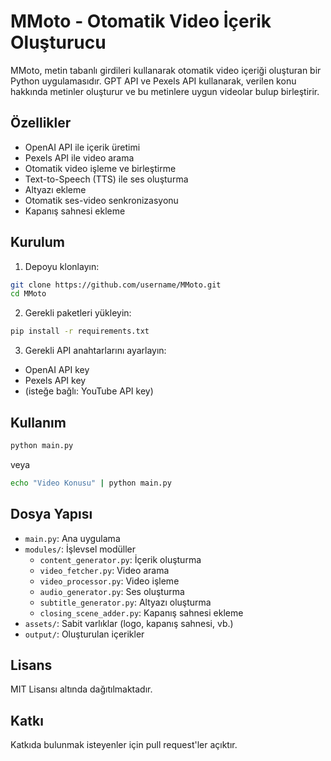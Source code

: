 # MMoto - Otomatik Video İçerik Oluşturucu

MMoto, metin tabanlı girdileri kullanarak otomatik video içeriği oluşturan bir Python uygulamasıdır. GPT API ve Pexels API kullanarak, verilen konu hakkında metinler oluşturur ve bu metinlere uygun videolar bulup birleştirir.

## Özellikler

- OpenAI API ile içerik üretimi
- Pexels API ile video arama
- Otomatik video işleme ve birleştirme
- Text-to-Speech (TTS) ile ses oluşturma
- Altyazı ekleme
- Otomatik ses-video senkronizasyonu
- Kapanış sahnesi ekleme

## Kurulum

1. Depoyu klonlayın:
```bash
git clone https://github.com/username/MMoto.git
cd MMoto
```

2. Gerekli paketleri yükleyin:
```bash
pip install -r requirements.txt
```

3. Gerekli API anahtarlarını ayarlayın:
- OpenAI API key
- Pexels API key
- (isteğe bağlı: YouTube API key)

## Kullanım

```bash
python main.py
```

veya

```bash
echo "Video Konusu" | python main.py
```

## Dosya Yapısı

- `main.py`: Ana uygulama
- `modules/`: İşlevsel modüller
  - `content_generator.py`: İçerik oluşturma
  - `video_fetcher.py`: Video arama
  - `video_processor.py`: Video işleme
  - `audio_generator.py`: Ses oluşturma
  - `subtitle_generator.py`: Altyazı oluşturma
  - `closing_scene_adder.py`: Kapanış sahnesi ekleme
- `assets/`: Sabit varlıklar (logo, kapanış sahnesi, vb.)
- `output/`: Oluşturulan içerikler

## Lisans

MIT Lisansı altında dağıtılmaktadır.

## Katkı

Katkıda bulunmak isteyenler için pull request'ler açıktır.
